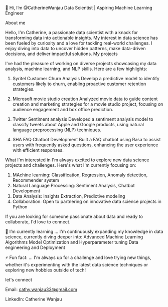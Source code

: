 👋 Hi, I’m @CatherineWanjau
Data Scientist | Aspiring Machine Learning Engineer 

About me

Hello, I'm Catherine, a passionate data scientist with a knack for transforming data into actionable insights. My interest in data science has been fueled by curiosity and a love for tackling real-world challenges. I enjoy diving into data to uncover hidden patterns, make data-driven decisions, and deliver impactful solutions.
My projects

I've had the pleasure of working on diverse projects showcasing my data analysis, machine learning, and NLP skills. Here are a few highlights:
1. Syritel Customer Churn Analysis
  Develop a predictive model to identify customers likely to churn, enabling proactive customer retention strategies.
 
2. Microsoft movie studio creation
  Analyzed movie data to guide content creation and marketing strategies for a movie studio project, focusing on audience engagement and box office prediction.
 
3. Twitter Sentiment analysis
  Developed a sentiment analysis model to classify tweets about Apple and Google products, using natural language preprocessing (NLP) techniques.
 
4. SHA FAQ Chatbot Development
   Built a FAQ chatbot using Rasa to assist users with frequently asked questions, enhancing the user experience with efficient responses.

What I'm interested in
I'm always excited to explore new data science projects and challenges. Here's what I'm currently focusing on:
1. MAchine learning: Classification, Regression, Anomaly detection, Recommender system
2. Natural Language Processing: Sentiment Analysis, Chatbot Development
3. Data Analysis: Insights Extraction, Predictive modeling
4. Collaboration: Open to partnering on innovative data science projects in Python

If you are looking for someone passionate about data and ready to collaborate, I'd love to connect.

🌱 I’m currently learning ...
I'm continuously expanding my knowledge in data science, currently diving deeper into:
Advanced Machine Learning Algorithms
Model Optimization and Hyperparameter tuning
Data engineering and Deployment

⚡ Fun fact: ...
I'm always up for a challenge and love trying new things, whether it's experimenting with the latest data science techniques or exploring new hobbies outside of tech!

let's connect

Email: cathy.wanjau33@gmail.com

LinkedIn: Catherine Wanjau

<!---
CatherineWanjau/CatherineWanjau is a ✨ special ✨ repository because its `README.md` (this file) appears on your GitHub profile.
You can click the Preview link to take a look at your changes.
--->
